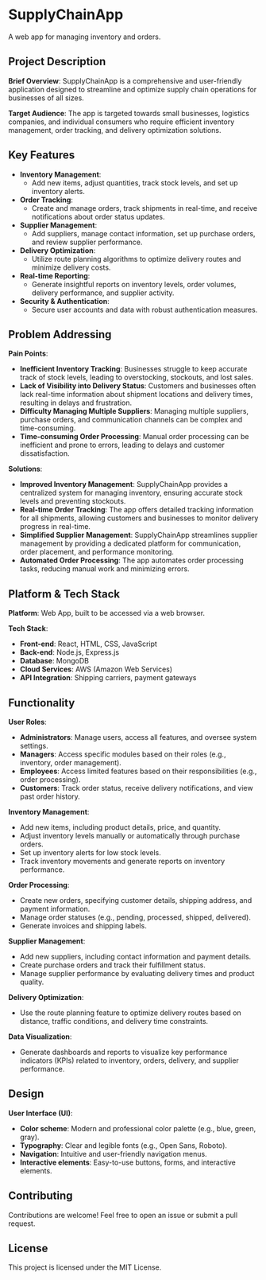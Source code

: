 # SupplyChainApp

A web app for managing inventory and orders.

## Project Description

**Brief Overview**: SupplyChainApp is a comprehensive and user-friendly application designed to streamline and optimize supply chain operations for businesses of all sizes.

**Target Audience**: The app is targeted towards small businesses, logistics companies, and individual consumers who require efficient inventory management, order tracking, and delivery optimization solutions.

## Key Features

- **Inventory Management**: 
  - Add new items, adjust quantities, track stock levels, and set up inventory alerts.
- **Order Tracking**: 
  - Create and manage orders, track shipments in real-time, and receive notifications about order status updates.
- **Supplier Management**: 
  - Add suppliers, manage contact information, set up purchase orders, and review supplier performance.
- **Delivery Optimization**: 
  - Utilize route planning algorithms to optimize delivery routes and minimize delivery costs.
- **Real-time Reporting**: 
  - Generate insightful reports on inventory levels, order volumes, delivery performance, and supplier activity.
- **Security & Authentication**: 
  - Secure user accounts and data with robust authentication measures.

## Problem Addressing

**Pain Points**:
- **Inefficient Inventory Tracking**: Businesses struggle to keep accurate track of stock levels, leading to overstocking, stockouts, and lost sales.
- **Lack of Visibility into Delivery Status**: Customers and businesses often lack real-time information about shipment locations and delivery times, resulting in delays and frustration.
- **Difficulty Managing Multiple Suppliers**: Managing multiple suppliers, purchase orders, and communication channels can be complex and time-consuming.
- **Time-consuming Order Processing**: Manual order processing can be inefficient and prone to errors, leading to delays and customer dissatisfaction.

**Solutions**:
- **Improved Inventory Management**: SupplyChainApp provides a centralized system for managing inventory, ensuring accurate stock levels and preventing stockouts.
- **Real-time Order Tracking**: The app offers detailed tracking information for all shipments, allowing customers and businesses to monitor delivery progress in real-time.
- **Simplified Supplier Management**: SupplyChainApp streamlines supplier management by providing a dedicated platform for communication, order placement, and performance monitoring.
- **Automated Order Processing**: The app automates order processing tasks, reducing manual work and minimizing errors.

## Platform & Tech Stack

**Platform**: Web App, built to be accessed via a web browser.

**Tech Stack**:
- **Front-end**: React, HTML, CSS, JavaScript
- **Back-end**: Node.js, Express.js
- **Database**: MongoDB
- **Cloud Services**: AWS (Amazon Web Services)
- **API Integration**: Shipping carriers, payment gateways

## Functionality

**User Roles**:
- **Administrators**: Manage users, access all features, and oversee system settings.
- **Managers**: Access specific modules based on their roles (e.g., inventory, order management).
- **Employees**: Access limited features based on their responsibilities (e.g., order processing).
- **Customers**: Track order status, receive delivery notifications, and view past order history.

**Inventory Management**:
- Add new items, including product details, price, and quantity.
- Adjust inventory levels manually or automatically through purchase orders.
- Set up inventory alerts for low stock levels.
- Track inventory movements and generate reports on inventory performance.

**Order Processing**:
- Create new orders, specifying customer details, shipping address, and payment information.
- Manage order statuses (e.g., pending, processed, shipped, delivered).
- Generate invoices and shipping labels.

**Supplier Management**:
- Add new suppliers, including contact information and payment details.
- Create purchase orders and track their fulfillment status.
- Manage supplier performance by evaluating delivery times and product quality.

**Delivery Optimization**:
- Use the route planning feature to optimize delivery routes based on distance, traffic conditions, and delivery time constraints.

**Data Visualization**:
- Generate dashboards and reports to visualize key performance indicators (KPIs) related to inventory, orders, delivery, and supplier performance.

## Design

**User Interface (UI)**:
- **Color scheme**: Modern and professional color palette (e.g., blue, green, gray).
- **Typography**: Clear and legible fonts (e.g., Open Sans, Roboto).
- **Navigation**: Intuitive and user-friendly navigation menus.
- **Interactive elements**: Easy-to-use buttons, forms, and interactive elements.

## Contributing

Contributions are welcome! Feel free to open an issue or submit a pull request.

## License

This project is licensed under the MIT License.
